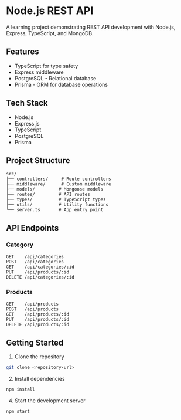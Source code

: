 # Node.js REST API

A learning project demonstrating REST API development with Node.js, Express, TypeScript, and MongoDB.

## Features

- TypeScript for type safety
- Express middleware
- PostgreSQL - Relational database
- Prisma - ORM for database operations

## Tech Stack

- Node.js
- Express.js
- TypeScript
- PostgreSQL
- Prisma


## Project Structure

```
src/
├── controllers/     # Route controllers
├── middleware/      # Custom middleware
├── models/         # Mongoose models
├── routes/         # API routes
├── types/          # TypeScript types
├── utils/          # Utility functions
└── server.ts       # App entry point
```

## API Endpoints



### Category

```
GET    /api/categories
POST   /api/categories
GET    /api/categories/:id
PUT    /api/products/:id
DELETE /api/categories/:id
```
### Products

```
GET    /api/products
POST   /api/products
GET    /api/products/:id
PUT    /api/products/:id
DELETE /api/products/:id
```

## Getting Started

1. Clone the repository

```bash
git clone <repository-url>
```

2. Install dependencies

```bash
npm install
```

4. Start the development server

```bash
npm start
```

